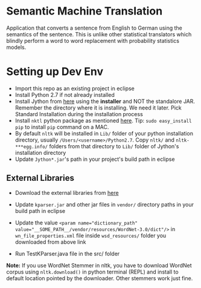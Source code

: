 # Semantic Machine Translation
Application that converts a sentence from English to German using the semantics of the sentence. This is unlike other statistical translators which blindly perform a word to word replacement with probability statistics models.

# Setting up Dev Env
- Import this repo as an existing project in eclipse
- Install Python 2.7 if not already installed
- Install Jython from [here](http://www.jython.org/downloads.html) using the **installer** and NOT the standalore JAR. Remember the directory where it is installing. We need it later. Pick Standard Installation during the installation process
- Install `nktl` python package as mentioned [here](http://www.nltk.org/install.html). Tip: `sudo easy_install pip` to install `pip` command on a MAC.
- By default `nltk` will be installed in `Lib/` folder of your python installation directory, usually `/Users/<username>/Python2.7`. Copy `nltk/` and `nltk-***egg.info/` folders from that directory to `Lib/` folder of Jython's installation directory
- Update `Jython*.jar`'s path in your project's build path in eclipse


## External Libraries
- Download the external libraries from [here](https://drive.google.com/folderview?id=0BxCCmPeFUyx4TXNjU1Y2aF9JOWM&usp=sharing "Vendor Folder to download")
- Update `kparser.jar` and other jar files in `vendor/` directory paths in your build path in eclipse
- Update the value `<param name="dictionary_path" value="__SOME_PATH__/vendor/resources/WordNet-3.0/dict"/>` in `wn_file_properties.xml` file inside `wsd_resources/` folder you downloaded from above link

- Run TestKParser.java file in the src/ folder

**Note:** If you use WordNet Stemmer in nltk, you have to download WordNet corpus using `nltk.download()` in python terminal (REPL) and install to default location pointed by the downloader. Other stemmers work just fine.